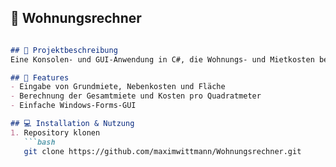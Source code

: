 ## 📄 Wohnungsrechner
```markdown

## 📝 Projektbeschreibung
Eine Konsolen- und GUI-Anwendung in C#, die Wohnungs- und Mietkosten berechnet. Ideal für Vermieter und Mieter zur schnellen Kalkulation von Nebenkosten und Gesamtmiete. :contentReference[oaicite:1]{index=1}

## 🚀 Features
- Eingabe von Grundmiete, Nebenkosten und Fläche  
- Berechnung der Gesamtmiete und Kosten pro Quadratmeter  
- Einfache Windows-Forms-GUI  

## 💻 Installation & Nutzung
1. Repository klonen  
   ```bash
   git clone https://github.com/maximwittmann/Wohnungsrechner.git


